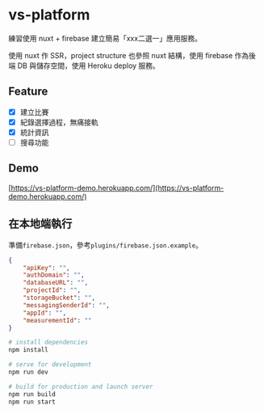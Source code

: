 # vs-platform
練習使用 nuxt + firebase 建立簡易「xxx二選一」應用服務。

使用 nuxt 作 SSR，project structure 也參照 nuxt 結構，使用 firebase 作為後端 DB 與儲存空間，使用 Heroku deploy 服務。

## Feature
- [x] 建立比賽
- [x] 紀錄選擇過程，無痛接軌
- [x] 統計資訊
- [ ] 搜尋功能

## Demo
[https://vs-platform-demo.herokuapp.com/](https://vs-platform-demo.herokuapp.com/)
## 在本地端執行
準備`firebase.json`，參考`plugins/firebase.json.example`。
```json
{
    "apiKey": "",
    "authDomain": "",
    "databaseURL": "",
    "projectId": "",
    "storageBucket": "",
    "messagingSenderId": "",
    "appId": "",
    "measurementId": ""
}
```
```bash
# install dependencies
npm install

# serve for development
npm run dev

# build for production and launch server
npm run build
npm run start
```
